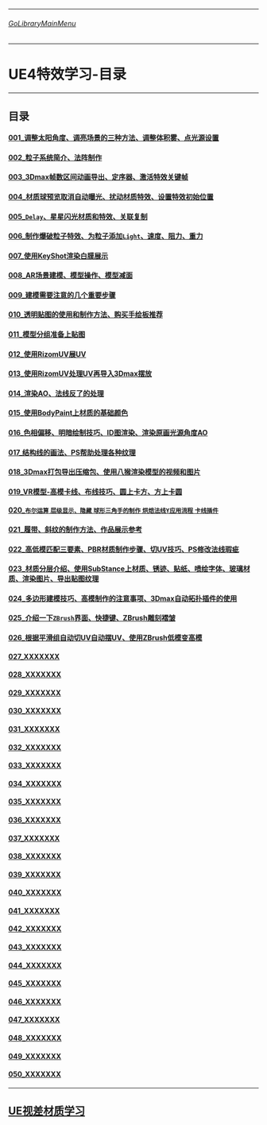___________________________________________________________________________________________
###### [GoLibraryMainMenu](../_LibraryMainMenu_.md)
___________________________________________________________________________________________
# UE4特效学习-目录

___________________________________________________________________________________________

## 目录

#### [001_调整太阳角度、调亮场景的三种方法、调整体积雾、点光源设置](./UE_EffectBase/UE_EffectBaseV001.md)

#### [002_粒子系统简介、法阵制作](./UE_EffectBase/UE_EffectBaseV002.md)

#### [003_3Dmax帧数区间动画导出、定序器、激活特效关键帧](./UE_EffectBase/UE_EffectBaseV003.md)

#### [004_材质球预览取消自动曝光、扰动材质特效、设置特效初始位置](./UE_EffectBase/UE_EffectBaseV004.md)

#### [005_`Delay`、星星闪光材质和特效、关联复制](./UE_EffectBase/UE_EffectBaseV005.md)

#### [006_制作爆破粒子特效、为粒子添加`Light`、速度、阻力、重力](./UE_EffectBase/UE_EffectBaseV006.md)

#### [007_使用KeyShot渲染白膜展示](./UE_EffectBase/UE_EffectBaseV007.md)

#### [008_AR场景建模、模型操作、模型减面](./UE_EffectBase/UE_EffectBaseV008.md)

#### [009_建模需要注意的几个重要步骤](./UE_EffectBase/UE_EffectBaseV009.md)

#### [010_透明贴图的使用和制作方法、购买手绘板推荐](./UE_EffectBase/UE_EffectBaseV010.md)

#### [011_模型分组准备上贴图](./UE_EffectBase/UE_EffectBaseV011.md)

#### [012_使用RizomUV展UV](./UE_EffectBase/UE_EffectBaseV012.md)

#### [013_使用RizomUV处理UV再导入3Dmax摆放](./UE_EffectBase/UE_EffectBaseV013.md)

#### [014_渲染AO、法线反了的处理](./UE_EffectBase/UE_EffectBaseV014.md)

#### [015_使用BodyPaint上材质的基础颜色](./UE_EffectBase/UE_EffectBaseV015.md)

#### [016_色相偏移、明暗绘制技巧、ID图渲染、渲染原画光源角度AO](./UE_EffectBase/UE_EffectBaseV016.md)

#### [017_结构线的画法、PS帮助处理各种纹理](./UE_EffectBase/UE_EffectBaseV017.md)

#### [018_3Dmax打包导出压缩包、使用八猴渲染模型的视频和图片](./UE_EffectBase/UE_EffectBaseV018.md)

#### [019_VR模型-高模卡线、布线技巧、圆上卡方、方上卡圆](./UE_EffectBase/UE_EffectBaseV019.md)

#### [020_`布尔运算` `层级显示、隐藏` `球形三角手的制作` `烘焙法线Y应用流程` `卡线插件`](./UE_EffectBase/UE_EffectBaseV020.md)

#### [021_履带、斜纹的制作方法、作品展示参考](./UE_EffectBase/UE_EffectBaseV021.md)

#### [022_高低模匹配三要素、PBR材质制作步骤、切UV技巧、PS修改法线瑕疵](./UE_EffectBase/UE_EffectBaseV022.md)

#### [023_材质分层介绍、使用SubStance上材质、锈迹、贴纸、喷绘字体、玻璃材质、渲染图片、导出贴图纹理](./UE_EffectBase/UE_EffectBaseV023.md)

#### [024_多边形建模技巧、高模制作的注意事项、3Dmax自动拓扑插件的使用](./UE_EffectBase/UE_EffectBaseV024.md)

#### [025_介绍一下`ZBrush`界面、快捷键、ZBrush雕刻褶皱](./UE_EffectBase/UE_EffectBaseV025.md)

#### [026_根据平滑组自动切UV自动摆UV、使用ZBrush低模变高模](./UE_EffectBase/UE_EffectBaseV026.md)

#### [027_XXXXXXX](./UE_EffectBase/UE_EffectBaseV027.md)

#### [028_XXXXXXX](./UE_EffectBase/UE_EffectBaseV028.md)

#### [029_XXXXXXX](./UE_EffectBase/UE_EffectBaseV029.md)

#### [030_XXXXXXX](./UE_EffectBase/UE_EffectBaseV030.md)

#### [031_XXXXXXX](./UE_EffectBase/UE_EffectBaseV031.md)

#### [032_XXXXXXX](./UE_EffectBase/UE_EffectBaseV032.md)

#### [033_XXXXXXX](./UE_EffectBase/UE_EffectBaseV033.md)

#### [034_XXXXXXX](./UE_EffectBase/UE_EffectBaseV034.md)

#### [035_XXXXXXX](./UE_EffectBase/UE_EffectBaseV035.md)

#### [036_XXXXXXX](./UE_EffectBase/UE_EffectBaseV036.md)

#### [037_XXXXXXX](./UE_EffectBase/UE_EffectBaseV037.md)

#### [038_XXXXXXX](./UE_EffectBase/UE_EffectBaseV038.md)

#### [039_XXXXXXX](./UE_EffectBase/UE_EffectBaseV039.md)

#### [040_XXXXXXX](./UE_EffectBase/UE_EffectBaseV040.md)

#### [041_XXXXXXX](./UE_EffectBase/UE_EffectBaseV041.md)

#### [042_XXXXXXX](./UE_EffectBase/UE_EffectBaseV042.md)

#### [043_XXXXXXX](./UE_EffectBase/UE_EffectBaseV043.md)

#### [044_XXXXXXX](./UE_EffectBase/UE_EffectBaseV044.md)

#### [045_XXXXXXX](./UE_EffectBase/UE_EffectBaseV045.md)

#### [046_XXXXXXX](./UE_EffectBase/UE_EffectBaseV046.md)

#### [047_XXXXXXX](./UE_EffectBase/UE_EffectBaseV047.md)

#### [048_XXXXXXX](./UE_EffectBase/UE_EffectBaseV048.md)

#### [049_XXXXXXX](./UE_EffectBase/UE_EffectBaseV049.md)

#### [050_XXXXXXX](./UE_EffectBase/UE_EffectBaseV050.md)

------

## [UE视差材质学习](./UE_EffectBase/EG0.md)